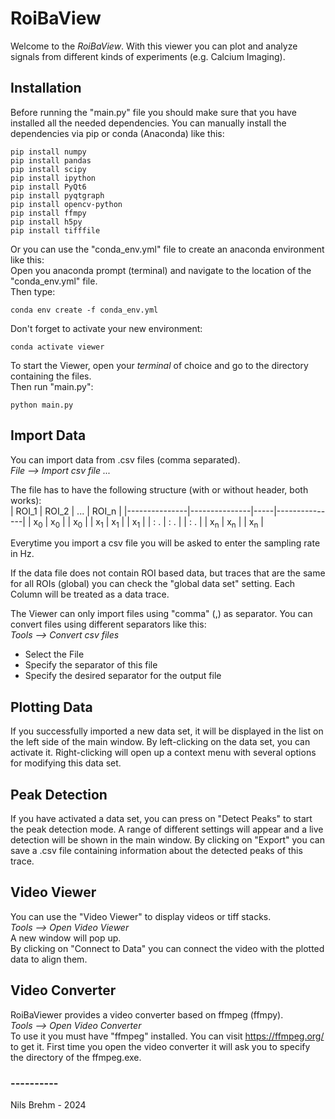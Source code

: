# RoiBaView
Welcome to the <i>RoiBaView</i>.
With this viewer you can plot and analyze signals from different kinds of experiments (e.g. Calcium Imaging).

## Installation
Before running the "main.py" file you should make sure that you have installed all the needed dependencies.
You can manually install the dependencies via pip or conda (Anaconda) like this:

```shell
pip install numpy
pip install pandas
pip install scipy
pip install ipython
pip install PyQt6
pip install pyqtgraph
pip install opencv-python
pip install ffmpy
pip install h5py
pip install tifffile
```
Or you can use the "conda_env.yml" file to create an anaconda environment like this:<br>
Open you anaconda prompt (terminal) and navigate to the location of the "conda_env.yml" file.<br>
Then type:<br>

```shell
conda env create -f conda_env.yml
```
Don't forget to activate your new environment:
```shell
conda activate viewer
```

To start the Viewer, open your <i>terminal</i> of choice and go to the directory containing the files.<br>
Then run "main.py":<br>

```shell
python main.py
```

## Import Data
You can import data from .csv files (comma separated).<br>
<i>File --> Import csv file ...</i><br>

The file has to have the following structure (with or without header, both works):<br>
| ROI_1         | ROI_2         | ... | ROI_n         |
|---------------|---------------|-----|---------------|
| x<sub>0</sub> | x<sub>0</sub> |     | x<sub>0</sub> |
| x<sub>1</sub> | x<sub>1</sub> |     | x<sub>1</sub> |
| : .           | : .           |     | : .           |
| x<sub>n</sub> | x<sub>n</sub> |     | x<sub>n</sub> |

Everytime you import a csv file you will be asked to enter the sampling rate in Hz.<br>

If the data file does not contain ROI based data, but traces that are the same for all ROIs (global) you can check the
"global data set" setting. Each Column will be treated as a data trace.<br>

The Viewer can only import files using "comma" (,) as separator. You can convert files using different separators like this:<br>
<i>Tools --> Convert csv files</i><br>
- Select the File
- Specify the separator of this file
- Specify the desired separator for the output file

## Plotting Data
If you successfully imported a new data set, it will be displayed in the list on the left side of the main window.
By left-clicking on the data set, you can activate it. Right-clicking will open up a context menu with several options for
modifying this data set.

## Peak Detection
If you have activated a data set, you can press on "Detect Peaks" to start the peak detection mode.
A range of different settings will appear and a live detection will be shown in the main window.
By clicking on "Export" you can save a .csv file containing information about the detected peaks of this trace.


## Video Viewer
You can use the "Video Viewer" to display videos or tiff stacks.<br>
<i>Tools --> Open Video Viewer </i><br>
A new window will pop up.<br>
By clicking on "Connect to Data" you can connect the video with the plotted data to align them.

## Video Converter
RoiBaViewer provides a video converter based on ffmpeg (ffmpy).<br>
<i>Tools --> Open Video Converter </i><br>
To use it you must have "ffmpeg" installed.
You can visit https://ffmpeg.org/ to get it.
First time you open the video converter it will ask you to specify the directory of the ffmpeg.exe.


### ----------
Nils Brehm - 2024
